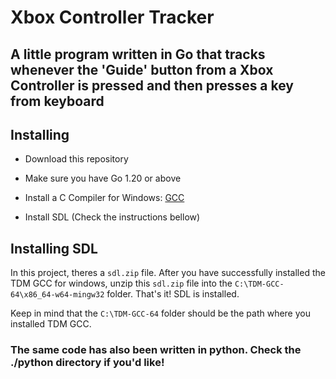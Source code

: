 # Xbox Controller Tracker

## A little program written in Go that tracks whenever the 'Guide' button from a Xbox Controller is pressed and then presses a key from keyboard

## Installing

- Download this repository

- Make sure you have Go 1.20 or above

- Install a C Compiler for Windows: [GCC](https://jmeubank.github.io/tdm-gcc/download/)

- Install SDL (Check the instructions bellow)

## Installing SDL

In this project, theres a `sdl.zip` file. After you have successfully installed the TDM GCC for windows, unzip this `sdl.zip` file into the `C:\TDM-GCC-64\x86_64-w64-mingw32` folder. That's it! SDL is installed.

Keep in mind that the `C:\TDM-GCC-64` folder should be the path where you installed TDM GCC.

### The same code has also been written in python. Check the ./python directory if you'd like!
